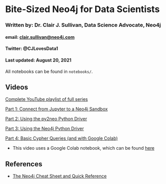 # Bite-Sized Neo4j for Data Scientists
### Written by: Dr. Clair J. Sullivan, Data Science Advocate, Neo4j
#### email: clair.sullivan@neo4j.com
#### Twitter: @CJLovesData1
#### Last updated: August 20, 2021

All notebooks can be found in `notebooks/`.

## Videos

[Complete YouTube playlist of full series](https://dev.neo4j.com/bite_sized_playlist)

[Part 1: Connect from Jupyter to a Neo4j Sandbox](https://dev.neo4j.com/bites_part1)

[Part 2: Using the py2neo Python Driver](https://dev.neo4j.com/bites_part2)

[Part 3: Using the Neo4j Python Driver](https://dev.neo4j.com/bites_part3)

[Part 4: Basic Cypher Queries (and with Google Colab)](https://dev.neo4j.com/bites_part4)
  - This video uses a Google Colab notebook, which can be found [here](https://dev.neo4j.com/bites_part4_notebook)

## References

- [The Neo4j Cheat Sheet and Quick Reference](https://dev.neo4j.com/neo4j_cheatsheet)
